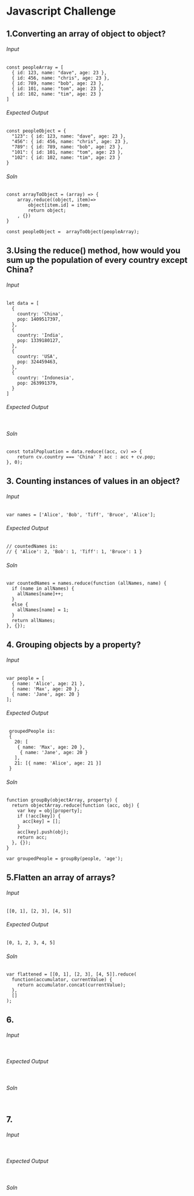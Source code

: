 # Javascript Challenge
## 1.Converting an array of object to object?
###### Input 
```
const peopleArray = [
  { id: 123, name: "dave", age: 23 },
  { id: 456, name: "chris", age: 23 },
  { id: 789, name: "bob", age: 23 },
  { id: 101, name: "tom", age: 23 },
  { id: 102, name: "tim", age: 23 }
]
```
###### Expected Output
```
const peopleObject = {
  "123": { id: 123, name: "dave", age: 23 },
  "456": { id: 456, name: "chris", age: 23 },
  "789": { id: 789, name: "bob", age: 23 },
  "101": { id: 101, name: "tom", age: 23 },
  "102": { id: 102, name: "tim", age: 23 }
}
```

###### Soln 
```
const arrayToObject = (array) => {
	array.reduce((object, item)=>
		object[item.id] = item;
		return object;
	, {})
}

const peopleObject =  arrayToObject(peopleArray);
```
## 3.Using the reduce() method, how would you sum up the population of every country except China?
###### Input 
```
let data = [
  {
    country: 'China',
    pop: 1409517397,
  },
  {
    country: 'India',
    pop: 1339180127,
  },
  {
    country: 'USA',
    pop: 324459463,
  },
  {
    country: 'Indonesia',
    pop: 263991379,
  }
]
```
###### Expected Output
```

```

###### Soln 
```
const totalPopluation = data.reduce((acc, cv) => {
	return cv.country === 'China' ? acc : acc + cv.pop;
}, 0);
```
## 3. Counting instances of values in an object?
###### Input 
```
var names = ['Alice', 'Bob', 'Tiff', 'Bruce', 'Alice'];
```
###### Expected Output
```
// countedNames is:
// { 'Alice': 2, 'Bob': 1, 'Tiff': 1, 'Bruce': 1 }
```

###### Soln 
```
var countedNames = names.reduce(function (allNames, name) { 
  if (name in allNames) {
    allNames[name]++;
  }
  else {
    allNames[name] = 1;
  }
  return allNames;
}, {});
```
## 4. Grouping objects by a property?
###### Input 
```
var people = [
  { name: 'Alice', age: 21 },
  { name: 'Max', age: 20 },
  { name: 'Jane', age: 20 }
];
```
###### Expected Output
```
 groupedPeople is:
 { 
   20: [
    { name: 'Max', age: 20 }, 
     { name: 'Jane', age: 20 }
   ], 
   21: [{ name: 'Alice', age: 21 }] 
 }
```

###### Soln 
```
function groupBy(objectArray, property) {
  return objectArray.reduce(function (acc, obj) {
    var key = obj[property];
    if (!acc[key]) {
      acc[key] = [];
    }
    acc[key].push(obj);
    return acc;
  }, {});
}

var groupedPeople = groupBy(people, 'age');

```
## 5.Flatten an array of arrays?
###### Input 
```
[[0, 1], [2, 3], [4, 5]]
```
###### Expected Output
```
[0, 1, 2, 3, 4, 5]
```

###### Soln 
```
var flattened = [[0, 1], [2, 3], [4, 5]].reduce(
  function(accumulator, currentValue) {
    return accumulator.concat(currentValue);
  },
  []
);
```
## 6.
###### Input 
```

```
###### Expected Output
```

```

###### Soln 
```

```
## 7.
###### Input 
```

```
###### Expected Output
```

```

###### Soln 
```

```
